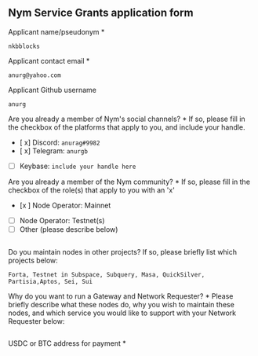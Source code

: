 Nym Service Grants application form 
------------------------------------

Applicant name/pseudonym *
```
nkbblocks
```

Applicant contact email *
```
anurg@yahoo.com
```

Applicant Github username
```
anurg
```

Are you already a member of Nym's social channels? * 
If so, please fill in the checkbox of the platforms that apply to you, and include your handle. 
- [ x] Discord: `anurag#9982`
- [ x] Telegram: `anurgb`
- [ ] Keybase: `include your handle here`

Are you already a member of the Nym community? * 
If so, please fill in the checkbox of the role(s) that apply to you with an 'x' 
- [x ] Node Operator: Mainnet 
- [ ] Node Operator: Testnet(s)
- [ ] Other (please describe below)
```
```

Do you maintain nodes in other projects? 
If so, please briefly list which projects below: 
```
Forta, Testnet in Subspace, Subquery, Masa, QuickSilver, Partisia,Aptos, Sei, Sui
```

Why do you want to run a Gateway and Network Requester? * 
Please briefly describe what these nodes do, why you wish to maintain these nodes, and which service you would like to support with your Network Requester below: 
```
```

USDC or BTC address for payment * 
```
```
